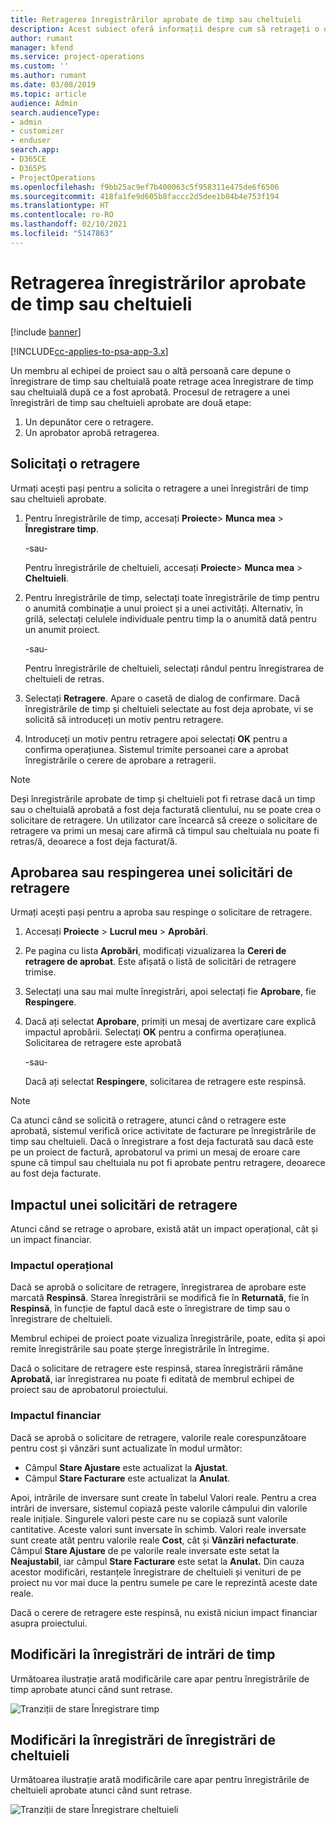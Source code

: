 ```yaml
---
title: Retragerea înregistrărilor aprobate de timp sau cheltuieli
description: Acest subiect oferă informații despre cum să retrageți o operațiune de timp sau cheltuieli aprobată anterior.
author: rumant
manager: kfend
ms.service: project-operations
ms.custom: ''
ms.author: rumant
ms.date: 03/08/2019
ms.topic: article
audience: Admin
search.audienceType:
- admin
- customizer
- enduser
search.app:
- D365CE
- D365PS
- ProjectOperations
ms.openlocfilehash: f9bb25ac9ef7b400063c5f958311e475de6f6506
ms.sourcegitcommit: 418fa1fe9d605b8faccc2d5dee1b04b4e753f194
ms.translationtype: HT
ms.contentlocale: ro-RO
ms.lasthandoff: 02/10/2021
ms.locfileid: "5147863"
---
```

# <a name="recall-approved-time-or-expense-entries"></a>Retragerea înregistrărilor aprobate de timp sau cheltuieli

[!include [banner](../includes/psa-now-project-operations.md)]

[!INCLUDE[cc-applies-to-psa-app-3.x](../includes/cc-applies-to-psa-app-3x.md)]

Un membru al echipei de proiect sau o altă persoană care depune o înregistrare de timp sau cheltuială poate retrage acea înregistrare de timp sau cheltuială după ce a fost aprobată. Procesul de retragere a unei înregistrări de timp sau cheltuieli aprobate are două etape:

1. Un depunător cere o retragere.
2. Un aprobator aprobă retragerea.

## <a name="request-a-recall"></a>Solicitați o retragere

Urmați acești pași pentru a solicita o retragere a unei înregistrări de timp sau cheltuieli aprobate.

1. Pentru înregistrările de timp, accesați **Proiecte**\> **Munca mea** \> **Înregistrare timp**.

    -sau-

    Pentru înregistrările de cheltuieli, accesați **Proiecte**\> **Munca mea** \> **Cheltuieli**.

2. Pentru înregistrările de timp, selectați toate înregistrările de timp pentru o anumită combinație a unui proiect și a unei activități. Alternativ, în grilă, selectați celulele individuale pentru timp la o anumită dată pentru un anumit proiect.

    -sau-

    Pentru înregistrările de cheltuieli, selectați rândul pentru înregistrarea de cheltuieli de retras.

3. Selectați **Retragere**. Apare o casetă de dialog de confirmare. Dacă înregistrările de timp și cheltuieli selectate au fost deja aprobate, vi se solicită să introduceți un motiv pentru retragere.
4. Introduceți un motiv pentru retragere apoi selectați **OK** pentru a confirma operațiunea. Sistemul trimite persoanei care a aprobat înregistrările o cerere de aprobare a retragerii.

> [!NOTE]
> Deși înregistrările aprobate de timp și cheltuieli pot fi retrase dacă un timp sau o cheltuială aprobată a fost deja facturată clientului, nu se poate crea o solicitare de retragere. Un utilizator care încearcă să creeze o solicitare de retragere va primi un mesaj care afirmă că timpul sau cheltuiala nu poate fi retras/ă, deoarece a fost deja facturat/ă.

## <a name="approve-or-reject-a-recall-request"></a>Aprobarea sau respingerea unei solicitări de retragere

Urmați acești pași pentru a aproba sau respinge o solicitare de retragere.

1. Accesați **Proiecte** \> **Lucrul meu** \> **Aprobări**.
2. Pe pagina cu lista **Aprobări**, modificați vizualizarea la **Cereri de retragere de aprobat**. Este afișată o listă de solicitări de retragere trimise.
3. Selectați una sau mai multe înregistrări, apoi selectați fie **Aprobare**, fie **Respingere**.
4. Dacă ați selectat **Aprobare**, primiți un mesaj de avertizare care explică impactul aprobării. Selectați **OK** pentru a confirma operațiunea. Solicitarea de retragere este aprobată

    -sau-

    Dacă ați selectat **Respingere**, solicitarea de retragere este respinsă.

> [!NOTE]
> Ca atunci când se solicită o retragere, atunci când o retragere este aprobată, sistemul verifică orice activitate de facturare pe înregistrările de timp sau cheltuieli. Dacă o înregistrare a fost deja facturată sau dacă este pe un proiect de factură, aprobatorul va primi un mesaj de eroare care spune că timpul sau cheltuiala nu pot fi aprobate pentru retragere, deoarece au fost deja facturate.

## <a name="impact-of-a-recall-request"></a>Impactul unei solicitări de retragere

Atunci când se retrage o aprobare, există atât un impact operațional, cât și un impact financiar.

### <a name="operational-impact"></a>Impactul operațional

Dacă se aprobă o solicitare de retragere, înregistrarea de aprobare este marcată **Respinsă**. Starea înregistrării se modifică fie în **Returnată**, fie în **Respinsă**, în funcție de faptul dacă este o înregistrare de timp sau o înregistrare de cheltuieli.

Membrul echipei de proiect poate vizualiza înregistrările, poate, edita și apoi remite înregistrările sau poate șterge înregistrările în întregime.

Dacă o solicitare de retragere este respinsă, starea înregistrării rămâne **Aprobată**, iar înregistrarea nu poate fi editată de membrul echipei de proiect sau de aprobatorul proiectului.

### <a name="financial-impact"></a>Impactul financiar

Dacă se aprobă o solicitare de retragere, valorile reale corespunzătoare pentru cost și vânzări sunt actualizate în modul următor:

- Câmpul **Stare Ajustare** este actualizat la **Ajustat**.
- Câmpul **Stare Facturare** este actualizat la **Anulat**.

Apoi, intrările de inversare sunt create în tabelul Valori reale. Pentru a crea intrări de inversare, sistemul copiază peste valorile câmpului din valorile reale inițiale. Singurele valori peste care nu se copiază sunt valorile cantitative. Aceste valori sunt inversate în schimb. Valori reale inversate sunt create atât pentru valorile reale **Cost**, cât și **Vânzări nefacturate**. Câmpul **Stare Ajustare** de pe valorile reale inversate este setat la **Neajustabil**, iar câmpul **Stare Facturare** este setat la **Anulat.** Din cauza acestor modificări, restanțele înregistrare de cheltuieli și venituri de pe proiect nu vor mai duce la pentru sumele pe care le reprezintă aceste date reale.

Dacă o cerere de retragere este respinsă, nu există niciun impact financiar asupra proiectului.

## <a name="changes-to-time-entry-records"></a>Modificări la înregistrări de intrări de timp

Următoarea ilustrație arată modificările care apar pentru înregistrările de timp aprobate atunci când sunt retrase.

![Tranziții de stare Înregistrare timp](media/TimeEntryStateTransitions.png)

## <a name="changes-to-expense-entry-records"></a>Modificări la înregistrări de înregistrări de cheltuieli

Următoarea ilustrație arată modificările care apar pentru înregistrările de cheltuieli aprobate atunci când sunt retrase.

![Tranziții de stare Înregistrare cheltuieli](media/ExpenseEntryStateTransitions.png)
